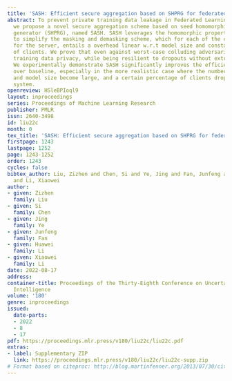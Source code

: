 ```yaml
---
title: 'SASH: Efficient secure aggregation based on SHPRG for federated learning'
abstract: To prevent private training data leakage in Federated Learning systems,
  we propose a novel secure aggregation scheme based on seed homomorphic pseudo-random
  generator (SHPRG), named SASH. SASH leverages the homomorphic property of SHPRG
  to simplify the masking and demasking scheme, which for each of the clients and
  for the server, entails a overhead linear w.r.t model size and constant w.r.t number
  of clients. We prove that even against worst-case colluding adversaries, SASH preserves
  training data privacy, while being resilient to dropouts without extra overhead.
  We experimentally demonstrate SASH significantly improves the efficiency to 20×
  over baseline, especially in the more realistic case where the numbers of clients
  and model size become large, and a certain percentage of clients drop out from the
  system.
openreview: HSleBPIoql9
layout: inproceedings
series: Proceedings of Machine Learning Research
publisher: PMLR
issn: 2640-3498
id: liu22c
month: 0
tex_title: 'SASH: Efficient secure aggregation based on SHPRG for federated learning'
firstpage: 1243
lastpage: 1252
page: 1243-1252
order: 1243
cycles: false
bibtex_author: Liu, Zizhen and Chen, Si and Ye, Jing and Fan, Junfeng and Li, Huawei
  and Li, Xiaowei
author:
- given: Zizhen
  family: Liu
- given: Si
  family: Chen
- given: Jing
  family: Ye
- given: Junfeng
  family: Fan
- given: Huawei
  family: Li
- given: Xiaowei
  family: Li
date: 2022-08-17
address:
container-title: Proceedings of the Thirty-Eighth Conference on Uncertainty in Artificial
  Intelligence
volume: '180'
genre: inproceedings
issued:
  date-parts:
  - 2022
  - 8
  - 17
pdf: https://proceedings.mlr.press/v180/liu22c/liu22c.pdf
extras:
- label: Supplementary ZIP
  link: https://proceedings.mlr.press/v180/liu22c/liu22c-supp.zip
# Format based on citeproc: http://blog.martinfenner.org/2013/07/30/citeproc-yaml-for-bibliographies/
---
```


